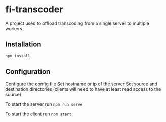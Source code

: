 # fi-transcoder
A project used to offload transcoding from a single server to multiple workers.

## Installation
``npm install``
## Configuration
Configure the config file
Set hostname or ip of the server
Set source and destination directories (clients will need to have at least read access to the source)

To start the server run 
``npm run serve``

To start the client run
``npm start``